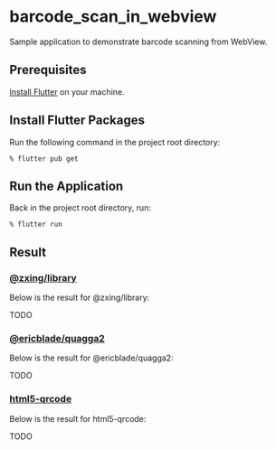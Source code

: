 # barcode_scan_in_webview

Sample application to demonstrate barcode scanning from WebView.

## Prerequisites

[Install Flutter](https://docs.flutter.dev/get-started/install) on your machine.

## Install Flutter Packages

Run the following command in the project root directory:

```shell
% flutter pub get
```

## Run the Application

Back in the project root directory, run:

```shell
% flutter run
```

## Result

### [@zxing/library](https://www.npmjs.com/package/@zxing/library)

Below is the result for @zxing/library:

TODO

### [@ericblade/quagga2](https://www.npmjs.com/package/@ericblade/quagga2)

Below is the result for @ericblade/quagga2:

TODO

### [html5-qrcode](https://www.npmjs.com/package/html5-qrcode)

Below is the result for html5-qrcode:

TODO
